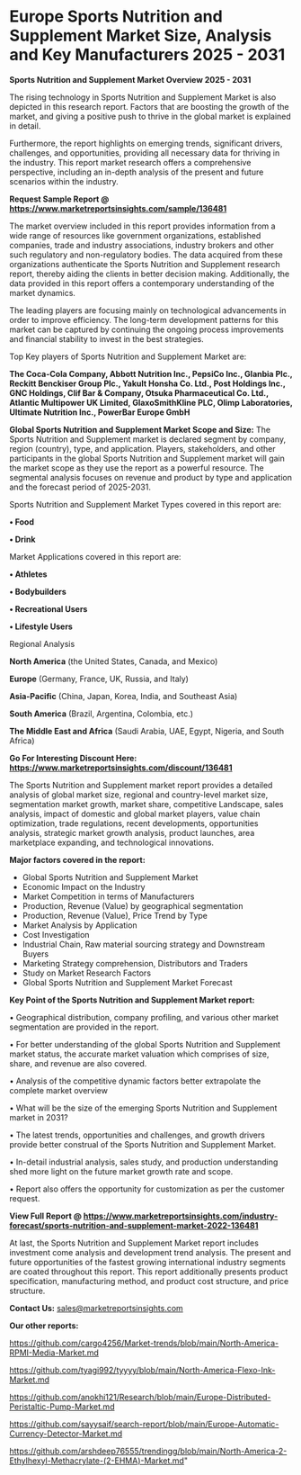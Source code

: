 # Europe Sports Nutrition and Supplement Market Size, Analysis and Key Manufacturers 2025 - 2031

<Strong> Sports Nutrition and Supplement Market Overview 2025 - 2031</strong>

The rising technology in Sports Nutrition and Supplement Market is also depicted in this research report. Factors that are boosting the growth of the market, and giving a positive push to thrive in the global market is explained in detail.

Furthermore, the report highlights on emerging trends, significant drivers, challenges, and opportunities, providing all necessary data for thriving in the industry. This report market research offers a comprehensive perspective, including an in-depth analysis of the present and future scenarios within the industry.

<strong>Request Sample Report @ <a href=https://www.marketreportsinsights.com/sample/136481>https://www.marketreportsinsights.com/sample/136481</a></strong>

The market overview included in this report provides information from a wide range of resources like government organizations, established companies, trade and industry associations, industry brokers and other such regulatory and non-regulatory bodies. The data acquired from these organizations authenticate the Sports Nutrition and Supplement research report, thereby aiding the clients in better decision making. Additionally, the data provided in this report offers a contemporary understanding of the market dynamics.

The leading players are focusing mainly on technological advancements in order to improve efficiency. The long-term development patterns for this market can be captured by continuing the ongoing process improvements and financial stability to invest in the best strategies.

Top Key players of Sports Nutrition and Supplement Market are:

<strong>The Coca-Cola Company, Abbott Nutrition Inc., PepsiCo Inc., Glanbia Plc., Reckitt Benckiser Group Plc., Yakult Honsha Co. Ltd., Post Holdings Inc., GNC Holdings, Clif Bar & Company, Otsuka Pharmaceutical Co. Ltd., Atlantic Multipower UK Limited, GlaxoSmithKline PLC, Olimp Laboratories, Ultimate Nutrition Inc., PowerBar Europe GmbH</strong>

<strong><b>Global Sports Nutrition and Supplement Market Scope and Size:</b></strong>
The Sports Nutrition and Supplement market is declared segment by company, region (country), type, and application. Players, stakeholders, and other participants in the global Sports Nutrition and Supplement market will gain the market scope as they use the report as a powerful resource. The segmental analysis focuses on revenue and product by type and application and the forecast period of 2025-2031.

Sports Nutrition and Supplement Market Types covered in this report are:

<strong>• Food

• Drink</strong>

Market Applications covered in this report are:

<strong>• Athletes

• Bodybuilders

• Recreational Users

• Lifestyle Users</strong> 

Regional Analysis

<strong>North America</strong> (the United States, Canada, and Mexico)

<strong>Europe</strong> (Germany, France, UK, Russia, and Italy)

<strong>Asia-Pacific</strong> (China, Japan, Korea, India, and Southeast Asia)

<strong>South America</strong> (Brazil, Argentina, Colombia, etc.)

<strong>The Middle East and Africa</strong> (Saudi Arabia, UAE, Egypt, Nigeria, and South Africa)

<strong>Go For Interesting Discount Here: <a href=https://www.marketreportsinsights.com/discount/136481>https://www.marketreportsinsights.com/discount/136481</a></strong>

The Sports Nutrition and Supplement market report provides a detailed analysis of global market size, regional and country-level market size, segmentation market growth, market share, competitive Landscape, sales analysis, impact of domestic and global market players, value chain optimization, trade regulations, recent developments, opportunities analysis, strategic market growth analysis, product launches, area marketplace expanding, and technological innovations.

<strong><b>Major factors covered in the report:</b></strong>
<ul>
  <li>Global Sports Nutrition and Supplement Market </li>
  <li>Economic Impact on the Industry</li>
  <li>Market Competition in terms of Manufacturers</li>
  <li>Production, Revenue (Value) by geographical segmentation</li>
  <li>Production, Revenue (Value), Price Trend by Type</li>
  <li>Market Analysis by Application</li>
  <li>Cost Investigation</li>
  <li>Industrial Chain, Raw material sourcing strategy and Downstream Buyers</li>
  <li>Marketing Strategy comprehension, Distributors and Traders</li>
  <li>Study on Market Research Factors</li>
  <li>Global Sports Nutrition and Supplement Market Forecast</li>
</ul>

<strong><b>Key Point of the Sports Nutrition and Supplement Market report:</b></strong>

• Geographical distribution, company profiling, and various other market segmentation are provided in the report.

• For better understanding of the global Sports Nutrition and Supplement market status, the accurate market valuation which comprises of size, share, and revenue are also covered.

• Analysis of the competitive dynamic factors better extrapolate the complete market overview

• What will be the size of the emerging Sports Nutrition and Supplement market in 2031?

• The latest trends, opportunities and challenges, and growth drivers provide better construal of the Sports Nutrition and Supplement Market.

• In-detail industrial analysis, sales study, and production understanding shed more light on the future market growth rate and scope.

• Report also offers the opportunity for customization as per the customer request.

<strong><b>View Full Report @ <a href=https://www.marketreportsinsights.com/industry-forecast/sports-nutrition-and-supplement-market-2022-136481>https://www.marketreportsinsights.com/industry-forecast/sports-nutrition-and-supplement-market-2022-136481</a></b></strong>


At last, the Sports Nutrition and Supplement Market report includes investment come analysis and development trend analysis. The present and future opportunities of the fastest growing international industry segments are coated throughout this report. This report additionally presents product specification, manufacturing method, and product cost structure, and price structure.

<strong>Contact Us:</strong>
sales@marketreportsinsights.com

<strong>Our other reports:</strong>

<a href=https://github.com/cargo4256/Market-trends/blob/main/North-America-RPMI-Media-Market.md>https://github.com/cargo4256/Market-trends/blob/main/North-America-RPMI-Media-Market.md</a>

<a href=https://github.com/tyagi992/tyyyy/blob/main/North-America-Flexo-Ink-Market.md>https://github.com/tyagi992/tyyyy/blob/main/North-America-Flexo-Ink-Market.md</a>

<a href=https://github.com/anokhi121/Research/blob/main/Europe-Distributed-Peristaltic-Pump-Market.md>https://github.com/anokhi121/Research/blob/main/Europe-Distributed-Peristaltic-Pump-Market.md</a>

<a href=https://github.com/sayysaif/search-report/blob/main/Europe-Automatic-Currency-Detector-Market.md>https://github.com/sayysaif/search-report/blob/main/Europe-Automatic-Currency-Detector-Market.md</a>

<a href=https://github.com/arshdeep76555/trendingg/blob/main/North-America-2-Ethylhexyl-Methacrylate-(2-EHMA)-Market.md>https://github.com/arshdeep76555/trendingg/blob/main/North-America-2-Ethylhexyl-Methacrylate-(2-EHMA)-Market.md</a>"
